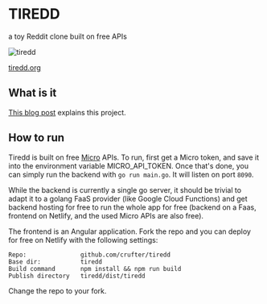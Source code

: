# TIREDD

a toy Reddit clone built on free APIs

![tiredd](https://crufter.com/assets/images/tiredd.png)

[tiredd.org](https://tiredd.org)

## What is it

[This blog post](https://crufter.com/toy-open-source-reddit-clone) explains this project.

## How to run

Tiredd is built on free [Micro](https://m3o.com) APIs. To run, first get a Micro token, and save it into the environment variable MICRO_API_TOKEN.
Once that's done, you can simply run the backend with `go run main.go`. It will listen on port `8090`.

While the backend is currently a single go server, it should be trivial to adapt it to a golang FaaS provider (like Google Cloud Functions) and get backend hosting for free to run the whole app for free (backend on a Faas, frontend on Netlify, and the used Micro APIs are also free).

The frontend is an Angular application. Fork the repo and you can deploy for free on Netlify with the following settings:

```
Repo:               github.com/crufter/tiredd
Base dir:           tiredd
Build command       npm install && npm run build
Publish directory   tiredd/dist/tiredd
```

Change the repo to your fork.